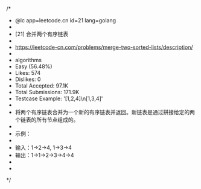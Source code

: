 /*
 * @lc app=leetcode.cn id=21 lang=golang
 *
 * [21] 合并两个有序链表
 *
 * https://leetcode-cn.com/problems/merge-two-sorted-lists/description/
 *
 * algorithms
 * Easy (56.48%)
 * Likes:    574
 * Dislikes: 0
 * Total Accepted:    97.1K
 * Total Submissions: 171.9K
 * Testcase Example:  '[1,2,4]\n[1,3,4]'
 *
 * 将两个有序链表合并为一个新的有序链表并返回。新链表是通过拼接给定的两个链表的所有节点组成的。 
 * 
 * 示例：
 * 
 * 输入：1->2->4, 1->3->4
 * 输出：1->1->2->3->4->4
 * 
 * 
 */